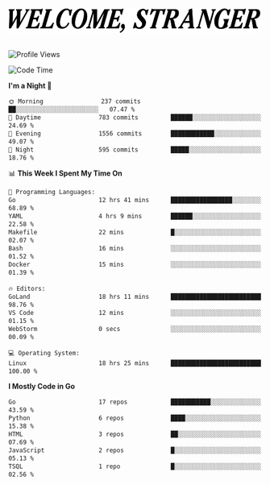 <div>
  <picture>
    <source media="(prefers-color-scheme: dark)" srcset="./headers/welcome_white.png">
    <img alt="WELCOME, STRANGER" src="./headers/welcome.png" width="500">
  </picture>
</div>

<br>

![Profile Views](https://komarev.com/ghpvc/?username=darleet&color=blue)

<!--START_SECTION:waka-->
![Code Time](http://img.shields.io/badge/Code%20Time-954%20hrs%2023%20mins-blue)

**I'm a Night 🦉** 

```text
🌞 Morning                237 commits         ██░░░░░░░░░░░░░░░░░░░░░░░   07.47 % 
🌆 Daytime                783 commits         ██████░░░░░░░░░░░░░░░░░░░   24.69 % 
🌃 Evening                1556 commits        ████████████░░░░░░░░░░░░░   49.07 % 
🌙 Night                  595 commits         █████░░░░░░░░░░░░░░░░░░░░   18.76 % 
```


📊 **This Week I Spent My Time On** 

```text
💬 Programming Languages: 
Go                       12 hrs 41 mins      █████████████████░░░░░░░░   68.89 % 
YAML                     4 hrs 9 mins        ██████░░░░░░░░░░░░░░░░░░░   22.58 % 
Makefile                 22 mins             █░░░░░░░░░░░░░░░░░░░░░░░░   02.07 % 
Bash                     16 mins             ░░░░░░░░░░░░░░░░░░░░░░░░░   01.52 % 
Docker                   15 mins             ░░░░░░░░░░░░░░░░░░░░░░░░░   01.39 % 

🔥 Editors: 
GoLand                   18 hrs 11 mins      █████████████████████████   98.76 % 
VS Code                  12 mins             ░░░░░░░░░░░░░░░░░░░░░░░░░   01.15 % 
WebStorm                 0 secs              ░░░░░░░░░░░░░░░░░░░░░░░░░   00.09 % 

💻 Operating System: 
Linux                    18 hrs 25 mins      █████████████████████████   100.00 % 
```

**I Mostly Code in Go** 

```text
Go                       17 repos            ███████████░░░░░░░░░░░░░░   43.59 % 
Python                   6 repos             ████░░░░░░░░░░░░░░░░░░░░░   15.38 % 
HTML                     3 repos             ██░░░░░░░░░░░░░░░░░░░░░░░   07.69 % 
JavaScript               2 repos             █░░░░░░░░░░░░░░░░░░░░░░░░   05.13 % 
TSQL                     1 repo              █░░░░░░░░░░░░░░░░░░░░░░░░   02.56 % 
```




<!--END_SECTION:waka-->
